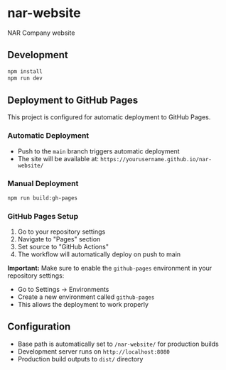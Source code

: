 # nar-website
NAR Company website

## Development

```bash
npm install
npm run dev
```

## Deployment to GitHub Pages

This project is configured for automatic deployment to GitHub Pages.

### Automatic Deployment
- Push to the `main` branch triggers automatic deployment
- The site will be available at: `https://yourusername.github.io/nar-website/`

### Manual Deployment
```bash
npm run build:gh-pages
```

### GitHub Pages Setup
1. Go to your repository settings
2. Navigate to "Pages" section
3. Set source to "GitHub Actions"
4. The workflow will automatically deploy on push to main

**Important:** Make sure to enable the `github-pages` environment in your repository settings:
- Go to Settings → Environments
- Create a new environment called `github-pages`
- This allows the deployment to work properly

## Configuration
- Base path is automatically set to `/nar-website/` for production builds
- Development server runs on `http://localhost:8080`
- Production build outputs to `dist/` directory
